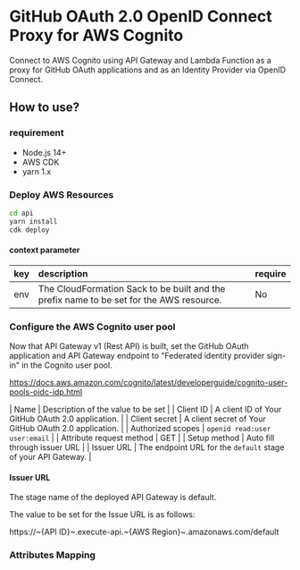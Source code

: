 # GitHub OAuth 2.0 OpenID Connect Proxy for AWS Cognito

Connect to AWS Cognito using API Gateway and Lambda Function as a proxy for GitHub OAuth applications and as an Identity Provider via OpenID Connect.

## How to use?

### requirement

- Node.js 14+
- AWS CDK
- yarn 1.x

### Deploy AWS Resources

```sh
cd api
yarn install
cdk deploy
```

#### context parameter

| key | description | require |
|:----|:------------|:--------|
| env | The CloudFormation Sack to be built and the prefix name to be set for the AWS resource. | No |

### Configure the AWS Cognito user pool

Now that API Gateway v1 (Rest API) is built, set the GitHub OAuth application and API Gateway endpoint to "Federated identity provider sign-in" in the Cognito user pool.

<https://docs.aws.amazon.com/cognito/latest/developerguide/cognito-user-pools-oidc-idp.html>

| Name | Description of the value to be set |
| Client ID | A client ID of Your GitHub OAuth 2.0 application. |
| Client secret | A client secret of Your GitHub OAuth 2.0 application. |
| Authorized scopes | `openid read:user user:email` |
| Attribute request method | GET |
| Setup method | Auto fill through issuer URL |
| Issuer URL | The endpoint URL for the `default` stage of your API Gateway. |

#### Issuer URL

The stage name of the deployed API Gateway is default.

The value to be set for the Issue URL is as follows:

https://~{API ID}~.execute-api.~{AWS Region}~.amazonaws.com/default

### Attributes Mapping

